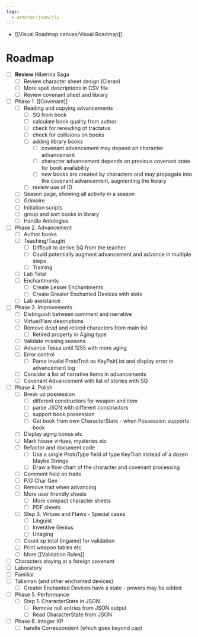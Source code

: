 ```yaml
---
tags:
  - armchar/json/cli
---
```


+ [[Visual Roadmap.canvas|Visual Roadmap]]

# Roadmap

+ [ ] **Review** Hibernia Saga
	+ [ ] Review character sheet design (Cieran)
	+ [ ] More spell descriptions in CSV file
	+ [ ] Review covenant sheet and library
+ [ ] Phase 1. [[Covenant]]
	+ [ ] Reading and copying advancements
		+ [ ] SQ from book
		+ [ ] calculate book quality from author
		+ [ ] check for rereading of tractatus
		+ [ ] check for collisions on books
		+ [ ] adding library books
			+ [ ] covenant advancement may depend on character advancement
			+ [ ] character advancement depends on previous covenant state for book availability
			+ [ ] new books are created by characters and may propagate into the covenant advancement, augmenting the library
		+ [ ] review use of ID
	+ [ ] Season page, showing all activity in a season 
	+ [ ] Grimoire
	+ [ ] Initiation scripts
	+ [ ] group and  sort books in library
	+ [ ] Handle Antologies
+ [ ] Phase 2. Advancement 
	+ [ ] Author books
	+ [ ] Teaching/Taught
		+ [ ] Difficult to derive SQ from the teacher
		+ [ ] Could potentially augment advancement and advance in multiple steps
		+ [ ] Training
	+ [ ] Lab Total
	+ [ ] Enchantments
		+ [ ] Create Lesser Enchantments
		+ [ ] Create Greater Enchanted Devices with state
	+ [ ] Lab assistance
+ [ ] Phase 3. Improvements
	+ [ ] Distinguish between comment and narrative
	+ [ ] Virtue/Flaw descriptions
	+ [ ] Remove dead and retired characters from main list
		+ [ ] Retired property in Aging type
	+ [ ] Validate missing seasons
	+ [ ] Advance Tessa until 1255 with more aging
	+ [ ] Error control
		+ [ ] Parse invalid ProtoTrait as KeyPairList and display error in advancement log
	+ [ ] Consider a list of narrative items in advancements
	+ [ ] Covenant Advancement with list of stories with SQ
+ [ ] Phase 4. Polish
	+ [ ] Break up possession
		+ [ ] different constructors for weapon and item
		+ [ ] parse JSON with different constructors
		+ [ ] support book possession
		+ [ ] Get book from own CharacterState - when Possession supports book
	+ [ ] Display aging bonus etc
	+ [ ] Mark house virtues, mysteries etc
	+ [ ] Refactor and document code
		+ [ ] Use a single ProtoType field of type KeyTrait instead of a dozen Maybe Strings
		+ [ ] Draw a flow chart of the character and covenant processing
	+ [ ] Comment field on traits
	+ [ ] P/G Char Gen
	+ [ ] Remove trait when advancing
	+ [ ] More user friendly sheets
		+ [ ] More compact character sheets
		+ [ ] PDF sheets
	+ [ ] Step 3. Virtues and Flaws - Special cases
		+ [ ] Linguist
		+ [ ] Inventive Genius
		+ [ ] Unaging
	+ [ ] Count xp total (ingame) for validation
	+ [ ] Print weapon tables etc
	+ [ ] More [[Validation Rules]]
+ [ ] Characters staying at a foreign covenant
+ [ ] Laboratory
+ [ ] Familiar
+ [ ] Talisman (and other enchanted devices)
	+ [ ] Greater Enchanted Devices have a state - powers may be added
+ [ ] Phase 5. Performance
	+ [ ] Step 1.  CharacterState in JSON
		+ [ ] Remove null entries from JSON output
		+ [ ] Read CharacterState from JSON
+ [ ] Phase 6. Integer XP
	+ [ ] handle Correspondent (which goes beyond cap)
